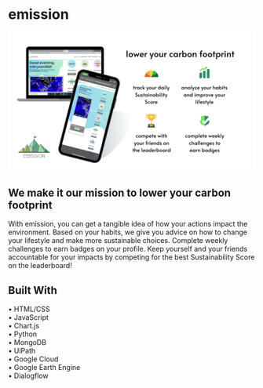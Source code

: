 # emission

![banner](static/images/emissionbanner.png)

## We make it our mission to lower your carbon footprint

With emission, you can get a tangible idea of how your actions impact the environment. Based on your habits, we give you advice on how to change your lifestyle and make more sustainable choices. Complete weekly challenges to earn badges on your profile. Keep yourself and your friends accountable for your impacts by competing for the best Sustainability Score on the leaderboard!

## Built With
• HTML/CSS  
• JavaScript  
• Chart.js  
• Python  
• MongoDB  
• UiPath  
• Google Cloud  
• Google Earth Engine  
• Dialogflow  
